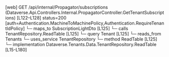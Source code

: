 [web] GET /api/internal/Propagator/subscriptions  (Dataverse.Api.Controllers.Internal.PropagatorController.GetTenantSubscriptions)  [L122–L128] status=200 [auth=Authentication.MachineToMachinePolicy,Authentication.RequireTenantIdPolicy]
  └─ maps_to SubscriptionLightDto [L125]
  └─ calls TenantRepository.ReadTable [L125]
  └─ query Tenant [L125]
    └─ reads_from Tenants
  └─ uses_service TenantRepository
    └─ method ReadTable [L125]
      └─ implementation Dataverse.Tenants.Data.TenantRepository.ReadTable [L15-L180]

